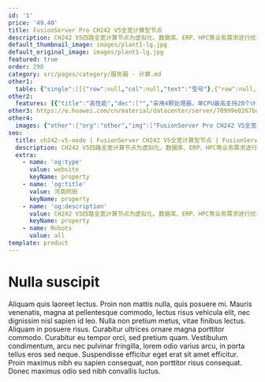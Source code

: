 ```yaml
---
id: '1'
price: '49.40'
title: FusionServer Pro CH242 V5全宽计算型节点
description: CH242 V5四路全宽计算节点为虚拟化、数据库、ERP、HPC等业务需求进行优化设计，具有超高处理性能、可扩展性和可靠性，满足企业关键业务所需。CH242 V5可支持全系列CPU(最高功耗达205W)，提供48个DDR4 DIMM插槽，并支持8个M.2 SSD存储。
default_thumbnail_image: images/plant1-lg.jpg
default_original_image: images/plant1-lg.jpg
featured: true
order: 298
category: src/pages/category/服务器 - 计算.md
other1: 
  table: {"single":[[{"row":null,"col":null,"text":"型号"},{"row":null,"col":null,"text":"CH242 V5"}],[{"row":null,"col":null,"text":"形态"},{"row":null,"col":null,"text":"全宽单槽4路刀片服务器"}],[{"row":null,"col":null,"text":"处理器"},{"row":null,"col":null,"text":"2/4个处理器，最高支持205W"}],[{"row":null,"col":null,"text":"内存"},{"row":null,"col":null,"text":"48个DDR4 DIMM插槽，最高2666MT/s"}],[{"row":null,"col":null,"text":"本地存储"},{"row":null,"col":null,"text":"4个2.5英寸SSD、SAS或SATA硬盘，4个硬盘槽位支持NVMe SSD盘\n或最多支持8个M.2 SSD（SATA接口），支持单个热插拔"}],[{"row":null,"col":null,"text":"RAID支持"},{"row":null,"col":null,"text":"支持RAID0、1、10、5、50、6、60"}],[{"row":null,"col":null,"text":"PCIe扩展"},{"row":null,"col":null,"text":"支持扩展4个MEZZ扣卡 (x16)\n支持扩展1个PCIe x16 HHHL的标准卡"}],[{"row":null,"col":null,"text":"操作系统支持"},{"row":null,"col":null,"text":"Microsoft Windows Server 2008/2012\nRed Hat Enterprise Linux\nSUSE Linux Enterprise Server\nOracle Linux\nCentOS\nHuawei Fusionsphere\nCitrix XenServer\nVMware\n"}],[{"row":null,"col":null,"text":"工作温度"},{"row":null,"col":null,"text":"5ºC-40ºC（符合ASHRAE CLASS A3标准）"}],[{"row":null,"col":null,"text":"尺寸(宽x深x高)"},{"row":null,"col":null,"text":"423 mm x 525mm x 60.5mm"}]]}
other2:
  features: [{"title":"高性能","dec":["","采用4颗处理器，单CPU最高支持28个计算核心，提供48个DIMM插槽，并支持8个M.2 SSD存储和标准PCIe扩展插槽，业务加速随心所需。",""]},{"title":"高可靠","dec":["","电信级的设计、制造工艺及元器件选型，高品质保障可靠稳定运行。",""]},{"title":"智能管理","dec":["","全生命周期智能运维，大幅提升部署及运维效率；标准化开放接口，支持Restful接口和IPMI V2.0规范，易于第三方管理软件无缝集成。",""]}]
other3: https://e.huawei.com/cn/material/datacenter/server/70999e0267bd4e46993e5f5a858fb6c5
other4:
  images: {"other":{"org":"other","img":["FusionServer Pro CH242 V5全宽计算型节点.png"]}}
seo:
  title: ch242-v5-node | FusionServer CH242 V5全宽计算型节点 | FusionServer刀片服务器 | FusionServer Pro智能服务器 | 服务器 - 计算 | 数据中心
  description: CH242 V5四路全宽计算节点为虚拟化、数据库、ERP、HPC等业务需求进行优化设计，具有超高处理性能、可扩展性和可靠性，满足企业关键业务所需。CH242 V5可支持全系列CPU(最高功耗达205W)，提供48个DDR4 DIMM插槽，并支持8个M.2 SSD存储。
  extra:
    - name: 'og:type'
      value: website
      keyName: property
    - name: 'og:title'
      value: 河南网田
      keyName: property
    - name: 'og:description'
      value: CH242 V5四路全宽计算节点为虚拟化、数据库、ERP、HPC等业务需求进行优化设计，具有超高处理性能、可扩展性和可靠性，满足企业关键业务所需。CH242 V5可支持全系列CPU(最高功耗达205W)，提供48个DDR4 DIMM插槽，并支持8个M.2 SSD存储。
      keyName: property
    - name: Robots
      value: all
template: product
---
```


# Nulla suscipit

Aliquam quis laoreet lectus. Proin non mattis nulla, quis posuere mi. Mauris venenatis, magna at pellentesque commodo, lectus risus vehicula elit, nec dignissim nisl sapien id leo. Nulla non pretium metus, vitae finibus lectus. Aliquam in posuere risus. Curabitur ultrices ornare magna porttitor commodo. Curabitur eu tempor orci, sed pretium quam. Vestibulum condimentum, arcu nec pulvinar fringilla, lorem odio varius arcu, in porta tellus eros sed neque. Suspendisse efficitur eget erat sit amet efficitur. Proin maximus nibh eu sapien consequat, non porttitor risus consequat. Donec maximus odio sed nibh convallis luctus.